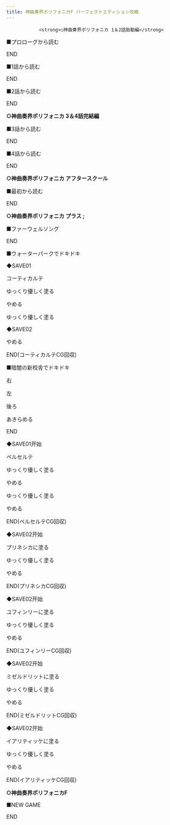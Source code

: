 ```yaml
---
title: 神曲奏界ポリフォニカF パーフェクトエディション攻略
---
```


                <strong>○神曲奏界ポリフォニカ 1＆2話胎動編</strong>



■プロローグから読む

END



■1話から読む

END



■2話から読む

END





<strong>○神曲奏界ポリフォニカ 3＆4話完結編</strong>



■3話から読む

END



■4話から読む

END





<strong>○神曲奏界ポリフォニカ アフタースクール</strong>



■最初から読む

END





<strong>○神曲奏界ポリフォニカ プラス ;</strong>



■ファーウェルソング

END



■ウォーターパークでドキドキ

◆SAVE01

コーティカルテ

ゆっくり優しく塗る

やめる

ゆっくり優しく塗る

◆SAVE02

やめる



END(コーティカルテCG回収)



■暗闇の新校舎でドキドキ

右

左

後ろ

あきらめる



END



◆SAVE01开始

ペルセルテ

ゆっくり優しく塗る

やめる

ゆっくり優しく塗る

やめる



END(ペルセルテCG回収)



◆SAVE02开始

プリネシカに塗る

ゆっくり優しく塗る

やめる



END(プリネシカCG回収)



◆SAVE02开始

ユフィンリーに塗る

ゆっくり優しく塗る

やめる



END(ユフィンリーCG回収)



◆SAVE02开始

ミゼルドリットに塗る

ゆっくり優しく塗る

やめる



END(ミゼルドリットCG回収)



◆SAVE02开始

イアリティッケに塗る

ゆっくり優しく塗る

やめる



END(イアリティッケCG回収)





<strong>○神曲奏界ポリフォニカF</strong>



■NEW GAME

END


              
